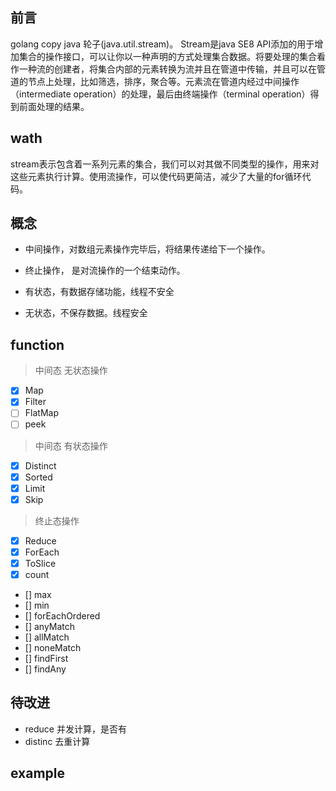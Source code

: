 ## 前言
golang copy java 轮子(java.util.stream)。
Stream是java SE8 API添加的用于增加集合的操作接口，可以让你以一种声明的方式处理集合数据。将要处理的集合看作一种流的创建者，将集合内部的元素转换为流并且在管道中传输，并且可以在管道的节点上处理，比如筛选，排序，聚合等。元素流在管道内经过中间操作（intermediate operation）的处理，最后由终端操作（terminal operation）得到前面处理的结果。

## wath
stream表示包含着一系列元素的集合，我们可以对其做不同类型的操作，用来对这些元素执行计算。使用流操作，可以使代码更简洁，减少了大量的for循环代码。

## 概念
- 中间操作，对数组元素操作完毕后，将结果传递给下一个操作。

- 终止操作， 是对流操作的一个结束动作。

- 有状态，有数据存储功能，线程不安全

- 无状态，不保存数据。线程安全

## function
> 中间态 无状态操作

- [x] Map
- [x] Filter
- [ ] FlatMap
- [ ] peek

> 中间态 有状态操作

- [x] Distinct
- [x] Sorted
- [x] Limit
- [x] Skip

> 终止态操作

- [x] Reduce
- [x] ForEach
- [x] ToSlice
- [x] count
- [] max
- [] min
- [] forEachOrdered
- [] anyMatch
- [] allMatch
- [] noneMatch
- [] findFirst
- [] findAny

## 待改进
- reduce 并发计算，是否有
- distinc 去重计算

## example
